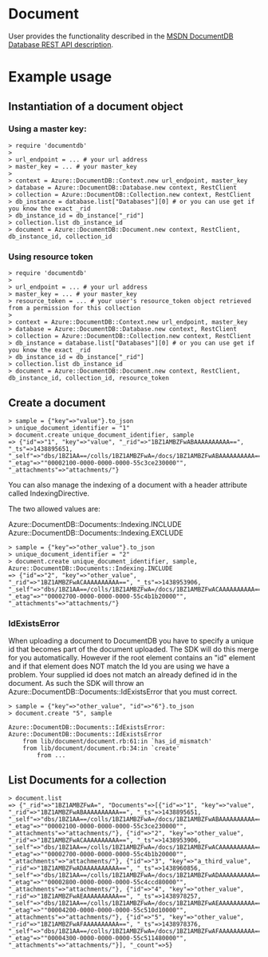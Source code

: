 # Document

User provides the functionality described in the [MSDN DocumentDB Database REST API description](https://msdn.microsoft.com/en-us/library/azure/dn782247.aspx).

# Example usage

## Instantiation of a document object

### Using a master key:

```
> require 'documentdb'
>
> url_endpoint = ... # your url address
> master_key = ... # your master_key
>
> context = Azure::DocumentDB::Context.new url_endpoint, master_key
> database = Azure::DocumentDB::Database.new context, RestClient
> collection = Azure::DocumentDB::Collection.new context, RestClient
> db_instance = database.list["Databases"][0] # or you can use get if you know the exact _rid
> db_instance_id = db_instance["_rid"]
> collection.list db_instance_id
> document = Azure::DocumentDB::Document.new context, RestClient, db_instance_id, collection_id
```
### Using resource token

```
> require 'documentdb'
>
> url_endpoint = ... # your url address
> master_key = ... # your master_key
> resource_token = ... # your user's resource_token object retrieved from a permission for this collection
>
> context = Azure::DocumentDB::Context.new url_endpoint, master_key
> database = Azure::DocumentDB::Database.new context, RestClient
> collection = Azure::DocumentDB::Collection.new context, RestClient
> db_instance = database.list["Databases"][0] # or you can use get if you know the exact _rid
> db_instance_id = db_instance["_rid"]
> collection.list db_instance_id
> document = Azure::DocumentDB::Document.new context, RestClient, db_instance_id, collection_id, resource_token
```

## Create a document

```
> sample = {"key"=>"value"}.to_json
> unique_document_identifier = "1"
> document.create unique_document_identifier, sample
=> {"id"=>"1", "key"=>"value", "_rid"=>"1BZ1AMBZFwABAAAAAAAAAA==", "_ts"=>1438895651, "_self"=>"dbs/1BZ1AA==/colls/1BZ1AMBZFwA=/docs/1BZ1AMBZFwABAAAAAAAAAA==/", "_etag"=>""00002100-0000-0000-0000-55c3ce230000"", "_attachments"=>"attachments/"}
```

You can also manage the indexing of a document with a header attribute called IndexingDirective.

The two allowed values are:

Azure::DocumentDB::Documents::Indexing.INCLUDE
Azure::DocumentDB::Documents::Indexing.EXCLUDE

```
> sample = {"key"=>"other_value"}.to_json
> unique_document_identifier = "2"
> document.create unique_document_identifier, sample, Azure::DocumentDB::Documents::Indexing.INCLUDE
=> {"id"=>"2", "key"=>"other_value", "_rid"=>"1BZ1AMBZFwACAAAAAAAAAA==", "_ts"=>1438953906, "_self"=>"dbs/1BZ1AA==/colls/1BZ1AMBZFwA=/docs/1BZ1AMBZFwACAAAAAAAAAA==/", "_etag"=>""00002700-0000-0000-0000-55c4b1b20000"", "_attachments"=>"attachments/"}
```
### IdExistsError

When uploading a document to DocumentDB you have to specify a unique id that becomes part of the document uploaded.  The SDK will do this merge for you automatically.  However if the root element contains an "id" element and if that element does NOT match the Id you are using we have a problem.  Your supplied id does not match an already defined id in the document.  As such the SDK will throw an Azure::DocumentDB::Documents::IdExistsError that you must correct.

```
> sample = {"key"=>"other_value", "id"=>"6"}.to_json
> document.create "5", sample

Azure::DocumentDB::Documents::IdExistsError: Azure::DocumentDB::Documents::IdExistsError
	from lib/document/document.rb:61:in `has_id_mismatch'
	from lib/document/document.rb:34:in `create'
        from ...
```

## List Documents for a collection

```
> document.list
=> {"_rid"=>"1BZ1AMBZFwA=", "Documents"=>[{"id"=>"1", "key"=>"value", "_rid"=>"1BZ1AMBZFwABAAAAAAAAAA==", "_ts"=>1438895651, "_self"=>"dbs/1BZ1AA==/colls/1BZ1AMBZFwA=/docs/1BZ1AMBZFwABAAAAAAAAAA==/", "_etag"=>""00002100-0000-0000-0000-55c3ce230000"", "_attachments"=>"attachments/"}, {"id"=>"2", "key"=>"other_value", "_rid"=>"1BZ1AMBZFwACAAAAAAAAAA==", "_ts"=>1438953906, "_self"=>"dbs/1BZ1AA==/colls/1BZ1AMBZFwA=/docs/1BZ1AMBZFwACAAAAAAAAAA==/", "_etag"=>""00002700-0000-0000-0000-55c4b1b20000"", "_attachments"=>"attachments/"}, {"id"=>"3", "key"=>"a_third_value", "_rid"=>"1BZ1AMBZFwADAAAAAAAAAA==", "_ts"=>1438960856, "_self"=>"dbs/1BZ1AA==/colls/1BZ1AMBZFwA=/docs/1BZ1AMBZFwADAAAAAAAAAA==/", "_etag"=>""00002800-0000-0000-0000-55c4ccd80000"", "_attachments"=>"attachments/"}, {"id"=>"4", "key"=>"other_value", "_rid"=>"1BZ1AMBZFwAEAAAAAAAAAA==", "_ts"=>1438978257, "_self"=>"dbs/1BZ1AA==/colls/1BZ1AMBZFwA=/docs/1BZ1AMBZFwAEAAAAAAAAAA==/", "_etag"=>""00004200-0000-0000-0000-55c510d10000"", "_attachments"=>"attachments/"}, {"id"=>"5", "key"=>"other_value", "_rid"=>"1BZ1AMBZFwAFAAAAAAAAAA==", "_ts"=>1438978376, "_self"=>"dbs/1BZ1AA==/colls/1BZ1AMBZFwA=/docs/1BZ1AMBZFwAFAAAAAAAAAA==/", "_etag"=>""00004300-0000-0000-0000-55c511480000"", "_attachments"=>"attachments/"}], "_count"=>5}
```